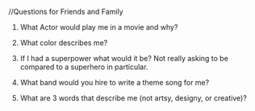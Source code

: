 //Questions for Friends and Family

1) What Actor would play me in a movie and why?

2) What color describes me?

3) If I had a superpower what would it be? Not really asking to be compared to a superhero in particular.

4) What band would you hire to write a theme song for me?

5) What are 3 words that describe me (not artsy, designy, or creative)?